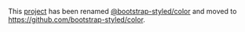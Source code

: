 This [project](https://module.kopaxgroup.com/bootstrap-styled/color) has been renamed [@bootstrap-styled/color](https://www.npmjs.com/package/@bootstrap-styled/color) and moved to https://github.com/bootstrap-styled/color.

